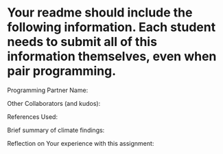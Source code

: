 # Your readme should include the following information. Each student needs to submit all of this information themselves, even when pair programming. 

Programming Partner Name:

Other Collaborators (and kudos):

References Used:

Brief summary of climate findings:

Reflection on Your experience with this assignment: